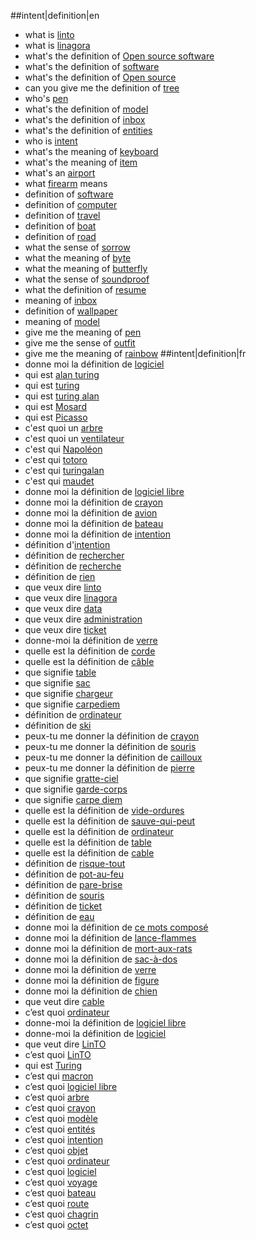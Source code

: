 ##intent|definition|en
- what is [linto](objet)
- what is [linagora](objet)
- what's the definition of [Open source software](objet)
- what's the definition of [software](objet)
- what's the definition of [Open source](objet)
- can you give me the definition of [tree](objet)
- who's [pen](objet)
- what's the definition of [model](objet)
- what's the definition of [inbox](objet)
- what's the definition of [entities](objet)
- who is [intent](objet)
- what's the meaning of [keyboard](objet)
- what's the meaning of [item](objet)
- what's an [airport](objet)
- what [firearm](objet) means
- definition of [software](objet)
- definition of [computer](objet)
- definition of [travel](objet)
- definition of [boat](objet)
- definition of [road](objet)
- what the sense of [sorrow](objet)
- what the meaning of [byte](objet)
- what the meaning of [butterfly](objet)
- what the sense of [soundproof](objet)
- what the definition of [resume](objet)
- meaning of [inbox](objet)
- definition of [wallpaper](objet)
- meaning of [model](objet)
- give me the meaning of [pen](objet)
- give me the sense of [outfit](objet)
- give me the meaning of [rainbow](objet)
##intent|definition|fr
- donne moi la définition de [logiciel](objet)
- qui est [alan turing](objet)
- qui est [turing](objet)
- qui est [turing alan](objet)
- qui est [Mosard](objet)
- qui est [Picasso](objet)
- c'est quoi un [arbre](objet)
- c'est quoi un [ventilateur](objet)
- c'est qui [Napoléon](objet)
- c'est qui [totoro](objet)
- c'est qui [turingalan](objet)
- c'est qui [maudet](objet)
- donne moi la définition de [logiciel libre](objet)
- donne moi la définition de [crayon](objet)
- donne moi la définition de [avion](objet)
- donne moi la définition de [bateau](objet)
- donne moi la définition de [intention](objet)
- définition d'[intention](objet)
- définition de [rechercher](objet)
- définition de [recherche](objet)
- définition de [rien](objet)
- que veux dire [linto](objet)
- que veux dire [linagora](objet)
- que veux dire [data](objet)
- que veux dire [administration](objet)
- que veux dire [ticket](objet)
- donne-moi la définition de [verre](objet)
- quelle est la définition de [corde](objet)
- quelle est la définition de [câble](objet)
- que signifie [table](objet)
- que signifie [sac](objet)
- que signifie [chargeur](objet)
- que signifie [carpediem](objet)
- définition de [ordinateur](objet)
- définition de [ski](objet)
- peux-tu me donner la définition de [crayon](objet)
- peux-tu me donner la définition de [souris](objet)
- peux-tu me donner la définition de [cailloux](objet)
- peux-tu me donner la définition de [pierre](objet)
- que signifie [gratte-ciel](objet)
- que signifie [garde-corps](objet)
- que signifie [carpe diem](objet)
- quelle est la définition de [vide-ordures](objet)
- quelle est la définition de [sauve-qui-peut](objet)
- quelle est la définition de [ordinateur](objet)
- quelle est la définition de [table](objet)
- quelle est la définition de [cable](objet)
- définition de [risque-tout](objet)
- définition de [pot-au-feu](objet)
- définition de [pare-brise](objet)
- définition de [souris](objet)
- définition de [ticket](objet)
- définition de [eau](objet)
- donne moi la définition de [ce mots composé](objet)
- donne moi la définition de [lance-flammes](objet)
- donne moi la définition de [mort-aux-rats](objet)
- donne moi la définition de [sac-à-dos](objet)
- donne moi la définition de [verre](objet)
- donne moi la définition de [figure](objet)
- donne moi la définition de [chien](objet)
- que veut dire [cable](objet)
- c’est quoi [ordinateur](objet)
- donne-moi la définition de [logiciel libre](objet)
- donne-moi la définition de [logiciel](objet)
- que veut dire [LinTO](objet)
- c’est quoi [LinTO](objet)
- qui est [Turing](objet)
- c’est qui [macron](objet)
- c’est quoi [logiciel libre](objet)
- c’est quoi [arbre](objet)
- c’est quoi [crayon](objet)
- c’est quoi [modèle](objet)
- c’est quoi [entités](objet)
- c’est quoi [intention](objet)
- c’est quoi [objet](objet)
- c’est quoi [ordinateur](objet)
- c’est quoi [logiciel](objet)
- c’est quoi [voyage](objet)
- c’est quoi [bateau](objet)
- c’est quoi [route](objet)
- c’est quoi [chagrin](objet)
- c’est quoi [octet](objet)